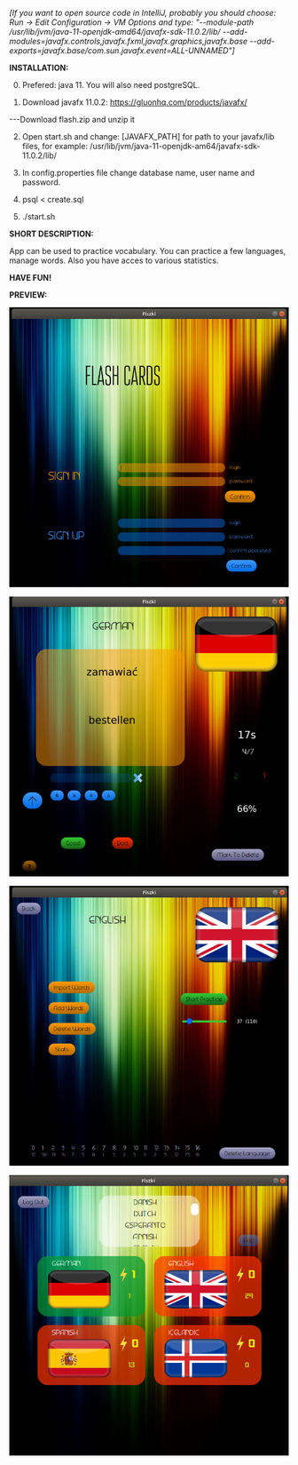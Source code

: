 
*[If you want to open source code in IntelliJ, probably you should choose: Run -> Edit Configuration -> VM Options and type:
"--module-path /usr/lib/jvm/java-11-openjdk-amd64/javafx-sdk-11.0.2/lib/ --add-modules=javafx.controls,javafx.fxml,javafx.graphics,javafx.base --add-exports=javafx.base/com.sun.javafx.event=ALL-UNNAMED"]*


**INSTALLATION:**

 0. Prefered: java 11. You will also need postgreSQL.

 1. Download javafx 11.0.2: 
 https://gluonhq.com/products/javafx/ 

 ---Download flash.zip and unzip it

 2. Open start.sh and change: [JAVAFX_PATH] for path to your javafx/lib files, for example:
  /usr/lib/jvm/java-11-openjdk-am64/javafx-sdk-11.0.2/lib/

 4. In config.properties file change database name, user name and password.

 5. psql < create.sql

 6. ./start.sh


**SHORT DESCRIPTION:**

App can be used to practice vocabulary. You can practice a few languages, manage words. Also you have acces to various statistics.

**HAVE FUN!**

**PREVIEW:**

![1](/screenshots/scr1.png)

![2](/screenshots/scr2.png)

![3](/screenshots/scr3.png)

![4](/screenshots/scr4.png)
